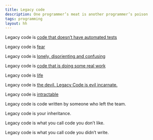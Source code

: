 ```yaml
---
title: Legacy code
description: One programmer’s meat is another programmer’s poison
tags: programming
layout: hh
---
```


Legacy code is [code that doesn’t have automated tests](http://www.c2.com/cgi/wiki?WorkingEffectivelyWithLegacyCode)

Legacy code is [fear](http://www.slideshare.net/adibolb/legacy-code-is-fear-swanseacon-08-09-2015)

Legacy code is [lonely, disorienting and confusing](http://sixty-north.com/blog/predictive-models-of-development-teams-and-the-systems-they-build)

Legacy code is [code that is doing some real work](http://zuill.us/WoodyZuill/2014/06/19/legacy-code-is-good-stuff/)

Legacy code is [life](http://www.williamedmondson.com/legacy-code-life/)

Legacy code is [the devil. Legacy Code is evil incarnate.](http://us.battle.net/wow/en/forum/topic/15507850886)

Legacy code is [intractable](http://www.researchgate.net/publication/2770646_Reverse_Engineering_of_Legacy_Code_is_Intractable)

Legacy code is code written by someone who left the team.

Legacy code is your inheritance.

Legacy code is what you call code you don’t like.

Legacy code is what you call code you didn’t write.
